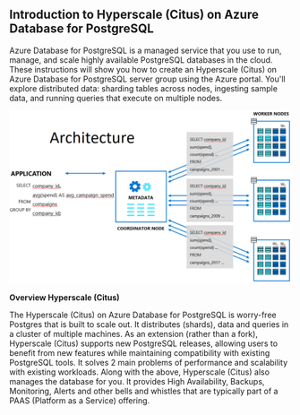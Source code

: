 Introduction to Hyperscale (Citus) on Azure Database for PostgreSQL
-------------------------------------------------------------------

Azure Database for PostgreSQL is a managed service that you use to run, manage, and scale highly available PostgreSQL databases in the cloud. These instructions will show you how to create an Hyperscale (Citus) on Azure Database for PostgreSQL server group using the Azure portal. You'll explore distributed data: sharding tables across nodes, ingesting sample data, and running queries that execute on multiple nodes.

![](Images/Citus-Distributed-Aggregate.png)

**Overview Hyperscale (Citus)**

The Hyperscale (Citus) on Azure Database for PostgreSQL is worry-free Postgres that is built to scale out. It distributes (shards), data and queries in a cluster of multiple machines. As an extension (rather than a fork), Hyperscale (Citus) supports new PostgreSQL releases, allowing users to benefit from new features while maintaining compatibility with existing PostgreSQL tools. It solves 2 main problems of performance and scalability with existing workloads. Along with the above, Hyperscale (Citus) also manages the database for you. It provides High Availability, Backups, Monitoring, Alerts and other bells and whistles that are typically part of a PAAS (Platform as a Service) offering.
